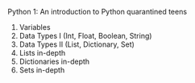 
Python 1: An introduction to Python quarantined teens

1. Variables
2. Data Types I (Int, Float, Boolean, String)
3. Data Types II (List, Dictionary, Set)
4. Lists in-depth
5. Dictionaries in-depth
6. Sets in-depth


